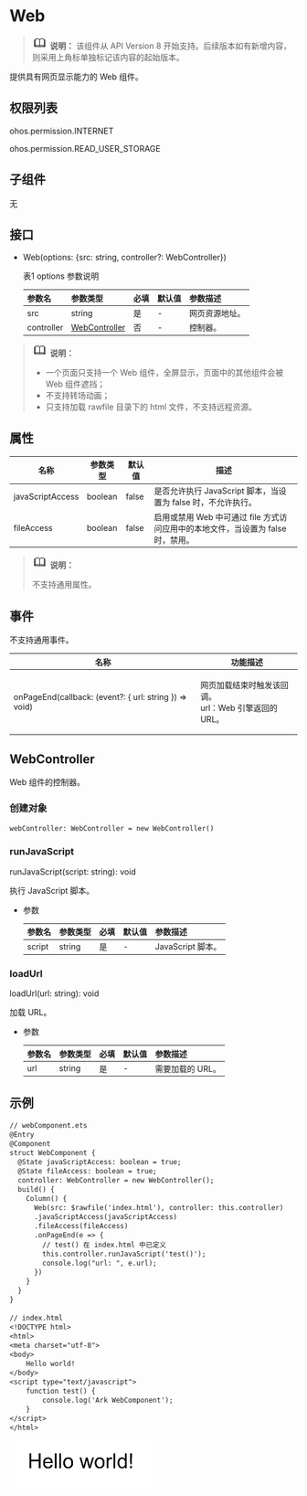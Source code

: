 # Web

>![](../../public_sys-resources/icon-note.gif) **说明：** 
>该组件从 API Version 8 开始支持。后续版本如有新增内容，则采用上角标单独标记该内容的起始版本。

提供具有网页显示能力的 Web 组件。

## 权限列表

ohos.permission.INTERNET

ohos.permission.READ_USER_STORAGE

## 子组件

无

## 接口

-   Web\(options: {src: string, controller?: WebController}\)

    表1 options 参数说明

    | 参数名        | 参数类型                                     | 必填   | 默认值  | 参数描述    |
    | ---------- | ---------------------------------------- | ---- | ---- | ------- |
    | src        | string                                   | 是    | -    | 网页资源地址。 |
    | controller | <a href="#WebController">WebController</a> | 否    | -    | 控制器。    |


> ![](../../public_sys-resources/icon-note.gif) **说明：**
>
> - 一个页面只支持一个 Web 组件，全屏显示，页面中的其他组件会被 Web 组件遮挡；
> - 不支持转场动画；
> - 只支持加载 rawfile 目录下的 html 文件，不支持远程资源。

## 属性

| 名称               | 参数类型    | 默认值   | 描述                                       |
| ---------------- | ------- | ----- | ---------------------------------------- |
| javaScriptAccess | boolean | false | 是否允许执行 JavaScript 脚本，当设置为 false 时，不允许执行。 |
| fileAccess       | boolean | false | 启用或禁用 Web 中可通过 file 方式访问应用中的本地文件，当设置为 false 时，禁用。 |

> ![](../../public_sys-resources/icon-note.gif) **说明：**
>
> 不支持通用属性。

## 事件

不支持通用事件。

| 名称                                       | 功能描述                                     |
| ---------------------------------------- | ---------------------------------------- |
| onPageEnd(callback: (event?: { url: string }) => void) | <p>网页加载结束时触发该回调。<br />url：Web 引擎返回的 URL。</p> |

## <a name="WebController"></a>WebController

Web 组件的控制器。

### 创建对象

```
webController: WebController = new WebController()
```

### runJavaScript

runJavaScript(script: string): void

执行 JavaScript 脚本。

- 参数

  | 参数名    | 参数类型   | 必填   | 默认值  | 参数描述           |
  | ------ | ------ | ---- | ---- | -------------- |
  | script | string | 是    | -    | JavaScript 脚本。 |

### loadUrl

loadUrl(url: string): void

加载 URL。

- 参数

  | 参数名  | 参数类型   | 必填   | 默认值  | 参数描述       |
  | ---- | ------ | ---- | ---- | ---------- |
  | url  | string | 是    | -    | 需要加载的 URL。 |


## 示例

```
// webComponent.ets
@Entry
@Component
struct WebComponent {
  @State javaScriptAccess: boolean = true;
  @State fileAccess: boolean = true;
  controller: WebController = new WebController();
  build() {
    Column() {
      Web(src: $rawfile('index.html'), controller: this.controller)
      .javaScriptAccess(javaScriptAccess)
      .fileAccess(fileAccess)
      .onPageEnd(e => {
        // test() 在 index.html 中已定义
        this.controller.runJavaScript('test()');
        console.log("url: ", e.url);
      })
    }
  }
}

// index.html
<!DOCTYPE html>
<html>
<meta charset="utf-8">
<body>
    Hello world!
</body>
<script type="text/javascript">
	function test() {
		console.log('Ark WebComponent');
	}
</script>
</html>
```

![](figures/Web.png)